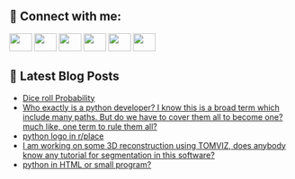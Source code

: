 ## 🔎 Connect with me:
[<img height="32" width="40" src="https://cdn.jsdelivr.net/npm/simple-icons@v5/icons/telegram.svg" />](https://t.me/bullbesh)
[<img height="32" width="40" src="https://cdn.jsdelivr.net/npm/simple-icons@v5/icons/vk.svg" />](https://vk.com/bullbesh)
[<img height="32" width="40" src="https://cdn.jsdelivr.net/npm/simple-icons@v5/icons/twitter.svg" />](https://twitter.com/bullbesh1)
[<img height="32" width="40" src="https://cdn.jsdelivr.net/npm/simple-icons@v5/icons/instagram.svg" />](https://www.instagram.com/bullbesh)
[<img height="32" width="40" src="https://cdn.jsdelivr.net/npm/simple-icons@v5/icons/reddit.svg" />](https://www.reddit.com/user/bullbesh)
[<img height="32" width="40" src="https://cdn.jsdelivr.net/npm/simple-icons@v5/icons/youtube.svg" />](https://www.youtube.com/channel/UCtfjRs6uzgq5mfm8S06WTcg)

## 📕 Latest Blog Posts
<!-- BLOG-POST-LIST:START -->
- [Dice roll Probability](https://www.reddit.com/r/Python/comments/tvinqx/dice_roll_probability/)
- [Who exactly is a python developer? I know this is a broad term which include many paths. But do we have to cover them all to become one? much like, one term to rule them all?](https://www.reddit.com/r/Python/comments/tvi6ql/who_exactly_is_a_python_developer_i_know_this_is/)
- [python logo in r/place](https://www.reddit.com/r/Python/comments/tvhwuf/python_logo_in_rplace/)
- [I am working on some 3D reconstruction using TOMVIZ, does anybody know any tutorial for segmentation in this software?](https://www.reddit.com/r/Python/comments/tvhi0d/i_am_working_on_some_3d_reconstruction_using/)
- [python in HTML or small program?](https://www.reddit.com/r/Python/comments/tvgcvp/python_in_html_or_small_program/)
<!-- BLOG-POST-LIST:END -->
